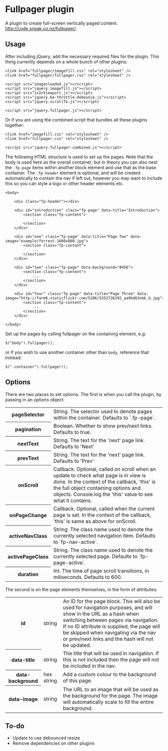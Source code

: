 # Fullpager plugin

A plugin to create full-screen vertically paged content. <a href="http://code.sneak.co.nz/fullpager/">http://code.sneak.co.nz/fullpager/</a>.

## Usage

After including jQuery, add the necessary required files for the plugin. This thing currently depends on a whole bunch of other plugins:

	<link href="fullpager/imagefill.css" rel="stylesheet" />
	<link href="fullpager/fullpager.css" rel="stylesheet" />

	<script src="imagesloaded.js"></script>
	<script src="jquery.imagefill.js"></script>
	<script src="isInViewport.js"></script>
	<script src="jquery.ba-throttle-debounce.js"></script>
	<script src="jquery.scrollTo.js"></script>

	<script src="jquery.fullpager.js"></script>
	
Or if you are using the combined script that bundles all these plugins together:

	<link href="imagefill.css" rel="stylesheet" />
	<link href="fullpager.css" rel="stylesheet" />

	<script src="jquery.fullpager-combined.js"></script>
	
The following HTML structure is used to set up the pages. Note that the body is used here as the overall container, but in theory you can also nest the `.fp-page` items within another block element and use that as the base container. The `.fp-header` element is optional, and will be created automatically to contain the nav if left out, however you may want to include this so you can style a logo or other header elements etc.

	<body>
	
		<div class="fp-header"></div>
	
		<div id="introduction" class="fp-page" data-title="Introduction">
			<section class="fp-content">
				...
			</section>
		</div>

		<div id="one" class="fp-page" data-title="Page Two" data-image="example/forrest-1600x800.jpg">
			<section class="fp-content">
				...
			</section>
		</div>

		<div id="two" class="fp-page" data-background="#456">
			<section class="fp-content">
				...
			</section>
		</div>

		<div id="four" class="fp-page" data-title="Page Three" data-image="http://farm6.staticflickr.com/5206/5352726192_aa9bd63ebb_b.jpg">
			<section class="fp-content">
				...
			</section>
		</div>
		
	</body>

Set up the pages by calling fullpager on the containing element, e.g:

	$("body").fullpager();

or if you wish to use another container other than `body`, reference that instead:

	$(".container").fullpager();

## Options

There are two places to set options. The first is when you call the plugin, by passing in an options object:

<table>
	<tr>
		<th>pageSelector</th>
		<td>String. The selector used to denote pages within the container. Defaults to `.fp-page`.</td>
	</tr>
	<tr>
		<th>pagination</th>
		<td>Boolean. Whether to show prev/next links. Defaults to true.</td>
	</tr>
	<tr>
		<th>nextText</th>
		<td>String. The text for the 'next' page link. Defaults to 'Next'</td>
	</tr>
	<tr>
		<th>prevText</th>
		<td>String. The text for the 'next' page link. Defaults to 'Prev'</td>
	</tr>
	<tr>
		<th>onScroll</th>
		<td>Callback. Optional, called on scroll when an update to check what page is in view is done. In the context of the callback, 'this' is the full object containing options and objects. Console.log the 'this' value to see what it contains.</td>
	</tr>
	<tr>
		<th>onPageChange</th>
		<td>Callback. Optional, called when the current page is set. In the context of the callback, 'this' is same as above for onScroll.</td>
	</tr>
	<tr>
		<th>activeNavClass</th>
		<td>String. The class name used to denote the currently selected navigation item. Defaults to `fp-nav-active`.</td>
	</tr>
	<tr>
		<th>activePageClass</th>
		<td>String. The class name used to denote the currently selected page. Defaults to `fp-page-active`.</td>
	</tr>
	<tr>
		<th>duration</th>
		<td>Int. The time of page scroll transitions, in miliseconds. Defaults to 600.</td>
	</tr>
</table>

The second is on the page elements themselves, in the form of attributes:

<table>
	<tr>
		<th>id</th>
		<td>string</td>
		<td>An ID for the page block. This will also be used for navigation purposes, and will show in the URL as a hash when switching between pages via navigation. If no ID attribute is supplied, the page will be skipped when navigating via the nav or prev/next links and the hash will not be updated.</td>
	</tr>
	<tr>
		<th>data-title</th>
		<td>string</td>
		<td>The title that will be used in navigation. If this is not included then the page will not be included in the nav.</td>
	</tr>
	<tr>
		<th>data-background</th>
		<td>hex string</td>
		<td>Add a custom colour to the background of this page.</td>
	</tr>
	<tr>
		<th>data-image</th>
		<td>string</td>
		<td>The URL to an image that will be used as the background for the page. The image will automatically scale to fill the entire background.</td>
	</tr>
</table>

## To-do

- Update to use debounced resize
- Remove dependencies on other plugins